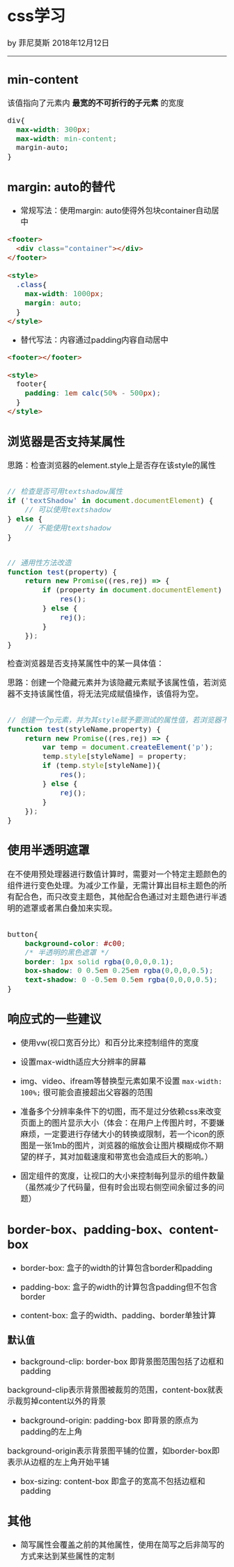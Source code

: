 <font size="4">

# css学习

by 菲尼莫斯 2018年12月12日

---

## min-content

该值指向了元素内 **最宽的不可折行的子元素** 的宽度

```css
div{
  max-width: 300px;
  max-width: min-content;
  margin-auto;
}

```

## margin: auto的替代

* 常规写法：使用margin: auto使得外包块container自动居中

```html
<footer>
  <div class="container"></div>
</footer>

<style>
  .class{
    max-width: 1000px;
    margin: auto;
  }
</style>
```
* 替代写法：内容通过padding内容自动居中

```html
<footer></footer>

<style>
  footer{
    padding: 1em calc(50% - 500px);
  }
</style>
```

## 浏览器是否支持某属性

思路：检查浏览器的element.style上是否存在该style的属性

```JavaScript

// 检查是否可用textshadow属性
if ('textShadow' in document.documentElement) {
    // 可以使用textshadow
} else {
    // 不能使用textshadow
}

```

```JavaScript

// 通用性方法改造
function test(property) {
    return new Promise((res,rej) => {
        if (property in document.documentElement) {
            res();
        } else {
            rej();
        }
    });
}

```

检查浏览器是否支持某属性中的某一具体值：

思路：创建一个隐藏元素并为该隐藏元素赋予该属性值，若浏览器不支持该属性值，将无法完成赋值操作，该值将为空。

```JavaScript

// 创建一个p元素，并为其style赋予要测试的属性值，若浏览器不支持，将无法完成赋值
function test(styleName,property) {
    return new Promise((res,rej) => {
        var temp = document.createElement('p');
        temp.style[styleName] = property;
        if (temp.style[styleName]){
            res();
        } else {
            rej();
        }
    });
}

```

## 使用半透明遮罩

在不使用预处理器进行数值计算时，需要对一个特定主题颜色的组件进行变色处理。为减少工作量，无需计算出目标主题色的所有配合色，而只改变主题色，其他配合色通过对主题色进行半透明的遮罩或者黑白叠加来实现。

```css

button{
    background-color: #c00;
    /* 半透明的黑色遮罩 */
    border: 1px solid rgba(0,0,0,0.1);
    box-shadow: 0 0.5em 0.25em rgba(0,0,0,0.5);
    text-shadow: 0 -0.5em 0.5em rgba(0,0,0,0.5);
}

```

## 响应式的一些建议

* 使用vw(视口宽百分比）和百分比来控制组件的宽度

* 设置max-width适应大分辨率的屏幕

* img、video、ifream等替换型元素如果不设置 `max-width: 100%;` 很可能会直接超出父容器的范围

* 准备多个分辨率条件下的切图，而不是过分依赖css来改变页面上的图片显示大小（体会：在用户上传图片时，不要嫌麻烦，一定要进行存储大小的转换或限制，若一个icon的原图是一张1mb的图片，浏览器的缩放会让图片模糊成你不期望的样子，其对加载速度和带宽也会造成巨大的影响。）

* 固定组件的宽度，让视口的大小来控制每列显示的组件数量（虽然减少了代码量，但有时会出现右侧空间余留过多的问题）

## border-box、padding-box、content-box

* border-box: 盒子的width的计算包含border和padding

* padding-box: 盒子的width的计算包含padding但不包含border

* content-box: 盒子的width、padding、border单独计算

### 默认值

* background-clip: border-box 即背景图范围包括了边框和padding

background-clip表示背景图被裁剪的范围，content-box就表示裁剪掉content以外的背景

* background-origin: padding-box 即背景的原点为padding的左上角

background-origin表示背景图平铺的位置，如border-box即表示从边框的左上角开始平铺

* box-sizing: content-box 即盒子的宽高不包括边框和padding


## 其他

* 简写属性会覆盖之前的其他属性，使用在简写之后非简写的方式来达到某些属性的定制

</font>
